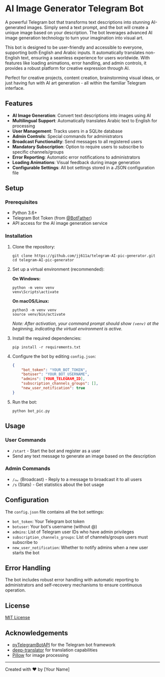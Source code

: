 # AI Image Generator Telegram Bot

A powerful Telegram bot that transforms text descriptions into stunning AI-generated images. Simply send a text prompt, and the bot will create a unique image based on your description. The bot leverages advanced AI image generation technology to turn your imagination into visual art.

This bot is designed to be user-friendly and accessible to everyone, supporting both English and Arabic inputs. It automatically translates non-English text, ensuring a seamless experience for users worldwide. With features like loading animations, error handling, and admin controls, it provides a robust platform for creative expression through AI.

Perfect for creative projects, content creation, brainstorming visual ideas, or just having fun with AI art generation - all within the familiar Telegram interface.

## Features

- **AI Image Generation**: Convert text descriptions into images using AI
- **Multilingual Support**: Automatically translates Arabic text to English for processing
- **User Management**: Tracks users in a SQLite database
- **Admin Controls**: Special commands for administrators
- **Broadcast Functionality**: Send messages to all registered users
- **Mandatory Subscription**: Option to require users to subscribe to specific channels/groups
- **Error Reporting**: Automatic error notifications to administrators
- **Loading Animations**: Visual feedback during image generation
- **Configurable Settings**: All bot settings stored in a JSON configuration file

## Setup

### Prerequisites

- Python 3.6+
- Telegram Bot Token (from [@BotFather](https://t.me/BotFather))
- API access for the AI image generation service

### Installation

1. Clone the repository:
   ```
   git clone https://github.com/jj611a/telegram-AI-pic-generator.git
   cd telegram-AI-pic-generator
   ```

2. Set up a virtual environment (recommended):
   
   **On Windows:**
   ```
   python -m venv venv
   venv\Scripts\activate
   ```
   
   **On macOS/Linux:**
   ```
   python3 -m venv venv
   source venv/bin/activate
   ```
   
   *Note: After activation, your command prompt should show `(venv)` at the beginning, indicating the virtual environment is active.*

3. Install the required dependencies:
   ```
   pip install -r requirements.txt
   ```

4. Configure the bot by editing `config.json`:
   ```json
   {
       "bot_token": "YOUR_BOT_TOKEN",
       "botuser": "YOUR_BOT_USERNAME",
       "admins": [YOUR_TELEGRAM_ID],
       "subscription_channels_groups": [],
       "new_user_notification": true
   }
   ```

5. Run the bot:
   ```
   python bot_pic.py
   ```

## Usage

### User Commands

- `/start` - Start the bot and register as a user
- Send any text message to generate an image based on the description

### Admin Commands

- `/بث` (Broadcast) - Reply to a message to broadcast it to all users
- `/s` (Stats) - Get statistics about the bot usage

## Configuration

The `config.json` file contains all the bot settings:

- `bot_token`: Your Telegram bot token
- `botuser`: Your bot's username (without @)
- `admins`: List of Telegram user IDs who have admin privileges
- `subscription_channels_groups`: List of channels/groups users must subscribe to
- `new_user_notification`: Whether to notify admins when a new user starts the bot

## Error Handling

The bot includes robust error handling with automatic reporting to administrators and self-recovery mechanisms to ensure continuous operation.

## License

[MIT License](LICENSE)

## Acknowledgements

- [pyTelegramBotAPI](https://github.com/eternnoir/pyTelegramBotAPI) for the Telegram bot framework
- [deep-translator](https://github.com/nidhaloff/deep-translator) for translation capabilities
- [Pillow](https://python-pillow.org/) for image processing

---

Created with ❤️ by [Your Name] 
